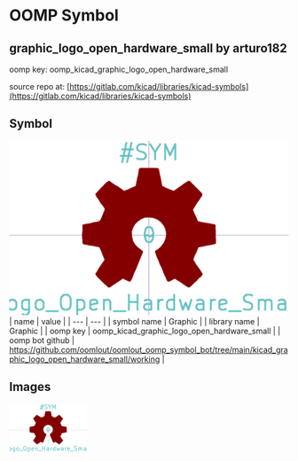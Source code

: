 # OOMP Symbol  
## graphic_logo_open_hardware_small  by arturo182  
  
oomp key: oomp_kicad_graphic_logo_open_hardware_small  
  
source repo at: [https://gitlab.com/kicad/libraries/kicad-symbols](https://gitlab.com/kicad/libraries/kicad-symbols)  
## Symbol  
  
[![working.png](working_600.png)](working.png)  
| name | value | 
| --- | --- | 
| symbol name | Graphic | 
| library name | Graphic | 
| oomp key | oomp_kicad_graphic_logo_open_hardware_small | 
| oomp bot github | https://github.com/oomlout/oomlout_oomp_symbol_bot/tree/main/kicad_graphic_logo_open_hardware_small/working | 
## Images  
  
[![working.png](working_140.png)](working.png)  
